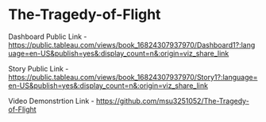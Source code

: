 # The-Tragedy-of-Flight


Dashboard Public Link - https://public.tableau.com/views/book_16824307937970/Dashboard1?:language=en-US&publish=yes&:display_count=n&:origin=viz_share_link

Story Public Link - https://public.tableau.com/views/book_16824307937970/Story1?:language=en-US&publish=yes&:display_count=n&:origin=viz_share_link

Video Demonstrtion Link - https://github.com/msu3251052/The-Tragedy-of-Flight
